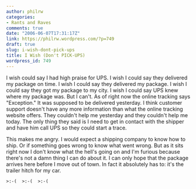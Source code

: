 ```yaml
---
author: philrw
categories:
- Rants and Raves
comments: true
date: "2006-06-07T17:31:17Z"
link: https://philrw.wordpress.com/?p=749
draft: true
slug: i-wish-dont-pick-ups
title: I Wish (Don't PICK-UPS)
wordpress_id: 749
---
```


I wish could say I had high praise for UPS. I wish I could say they delivered my package on time. I wish I could say they delivered my package. I wish I could say they got my package to my city. I wish I could say UPS knew where my package was. But I can't. As of right now the online tracking says "Exception." It was supposed to be delivered yesterday. I think customer support doesn't have any more information than what the online tracking website offers. They couldn't help me yesterday and they couldn't help me today. The only thing they said is I need to get in contact with the shipper and have him call UPS so they could start a trace.

This makes me angry. I would expect a shipping company to know how to ship. Or if something goes wrong to know what went wrong. But as it sits right now I don't know what the hell's going on and I'm furious because there's not a damn thing I can do about it. I can only hope that the package arrives here before I move out of town. In fact it absolutely has to: it's the trailer hitch for my car.

`>:-(  >:-(  >:-( `
